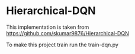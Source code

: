 # Hierarchical-DQN

This implementation is taken from https://github.com/skumar9876/Hierarchical-DQN

To make this project train run the train-dqn.py
